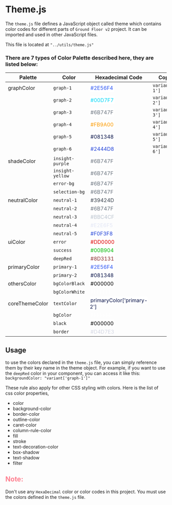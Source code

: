 # Theme.js

The `theme.js` file defines a JavaScript object called theme which contains color codes for different parts of `Ground Floor v2` project. It can be imported and used in other JavaScript files.

This file is located at `"../utils/theme.js"`

<h3>There are 7 types of Color Palette described here, they are listed below:</h3>

| Palette        | Color            | Hexadecimal Code                                                                                     | Copy Code            |
| -------------- | ---------------- | ---------------------------------------------------------------------------------------------------- | -------------------- |
| graphColor     | `graph-1`        | <span style="color: #2E56F4; background-color: white; padding: 2px">#2E56F4</span>                   | ```variant['graph-1']``` |
|                | `graph-2`        | <span style="color: #00D7F7; background-color: white; padding: 2px">#00D7F7</span>                   | `variant['graph-2']` |
|                | `graph-3`        | <span style="color: #6B747F; background-color: white; padding: 2px">#6B747F</span>                   | `variant['graph-3']` |
|                | `graph-4`        | <span style="color: #FB9A00; background-color: white; padding: 2px">#FB9A00</span>                   | `variant['graph-4']` |
|                | `graph-5`        | <span style="color: #081348; background-color: white; padding: 2px">#081348</span>                   | `variant['graph-5']` |
|                | `graph-6`        | <span style="color: #2444D8; background-color: white; padding: 2px">#2444D8</span>                   | `variant['graph-6']` |
| shadeColor     | `insight-purple` | <span style="color: #6B747F; background-color: white; padding: 2px">#6B747F</span>                   |
|                | `insight-yellow` | <span style="color: #6B747F; background-color: white; padding: 2px">#6B747F</span>                   |
|                | `error-bg`       | <span style="color: #6B747F; background-color: white; padding: 2px">#6B747F</span>                   |
|                | `selection-bg`   | <span style="color: #6B747F; background-color: white; padding: 2px">#6B747F</span>                   |
| neutralColor   | `neutral-1`      | <span style="color: #39424D; background-color: white; padding: 2px">#39424D</span>                   |
|                | `neutral-2`      | <span style="color: #6B747F; background-color: white; padding: 2px">#6B747F</span>                   |
|                | `neutral-3`      | <span style="color: #BBC4CF; padding: 2px">#BBC4CF</span>                                            |
|                | `neutral-4`      | <span style="color: #E2E6F5; padding: 2px">#E2E6F5</span>                                            |
|                | `neutral-5`      | <span style="color: #2444D8; background-color: white; padding: 2px">#F0F3F8</span>                   |
| uiColor        | `error`          | <span style="color: #DD0000; background-color: white; padding: 2px">#DD0000</span>                   |
|                | `success`        | <span style="color: #00B904; background-color: white; padding: 2px">#00B904</span>                   |
|                | `deepRed`        | <span style="color: #8D3131; background-color: white; padding: 2px">#8D3131</span>                   |
| primaryColor   | `primary-1`      | <span style="color: #2E56F4; background-color: white; padding: 2px">#2E56F4</span>                   |
|                | `primary-2`      | <span style="color: #081348; background-color: white; padding: 2px">#081348</span>                   |
| othersColor    | `bgColorBlack`   | <span style="color: #000000; background-color: white; padding: 2px">#000000</span>                   |
|                | `bgColorWhite`   | <span style="color: #FFFFFF; padding: 2px">#FFFFFF</span>                                            |
| coreThemeColor | `textColor`      | <span style="color: #081348; background-color: white; padding: 2px">primaryColor['primary-2']</span> |
|                | `bgColor`        | <span style="color: #FFFFFF; padding: 2px">#FFFFFF</span>                                            |
|                | `black`          | <span style="color: #000000; background-color: white; padding: 2px">#000000</span>                   |
|                | `border`         | <span style="color: #D4D7E3; padding: 2px">#D4D7E3</span>                                            |

## Usage

to use the colors declared in the `theme.js` file, you can simply reference them by their key name in the theme object. For example, if you want to use the `deepRed` color in your component, you can access it like this: <br>`backgroundColor: "variant['graph-1']"`

These rule also apply for other CSS styling with colors. Here is the list of css color properties,

<ul>
<li> color </li>
<li> background-color </li>
<li> border-color </li>
<li> outline-color </li>
<li> caret-color </li>
<li>column-rule-color </li>
<li> fill </li>
<li> stroke </li>
<li> text-decoration-color </li>
<li> box-shadow </li>
<li> text-shadow </li>
<li> filter </li>
</ul>

<h2 style="color: #ff8090">Note:</h2>

Don't use any `HexaDecimal` color or color codes in this project. You must use the colors defined in the `theme.js` file.
